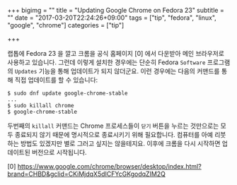 +++
bigimg = ""
title = "Updating Google Chrome on Fedora 23"
subtitle = ""
date = "2017-03-20T22:24:26+09:00"
tags = ["tip", "fedora", "linux", "google", "chrome"]
categories = ["tip"]

+++

랩톱에 Fedora 23 을 깔고 크롬을 공식 홈페이지 [0] 에서 다운받아 메인 브라우저로
사용하고 있습니다.  그런데 이렇게 설치한 경우에는 단순히 Fedora `Software`
프로그램의 `Updates` 기능을 통해 업데이트가 되지 않더군요.  이런 경우에는
다음의 커맨드를 통해 직접 업데이트를 할 수 있습니다:
```
$ sudo dnf update google-chrome-stable
...
$ sudo killall chrome
$ google-chrome-stable
```

두번째의 `killall` 커맨드는 Chrome 프로세스들이 `닫기` 버튼을 누르는 것만으로는
모두 종료되지 않기 때문에 명시적으로 종료시키기 위해 필요합니다.  컴퓨터를 아예
리붓 하는 방법도 있겠지만 별로 그러고 싶지는 않을테지요.  이후에 크롬을 다시
시작하면 업데이트된 버전으로 시작됩니다.



[0] https://www.google.com/chrome/browser/desktop/index.html?brand=CHBD&gclid=CKiMjdqX5dICFYcGKgodqZIM2Q
